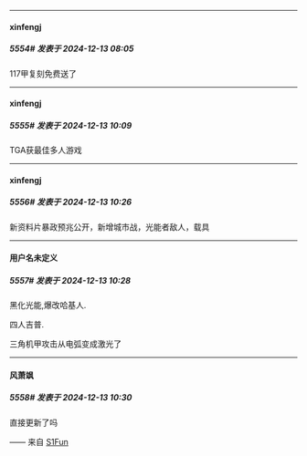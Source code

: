 ﻿
*****

####  xinfengj  
##### 5554#       发表于 2024-12-13 08:05

117甲复刻免费送了


*****

####  xinfengj  
##### 5555#       发表于 2024-12-13 10:09

TGA获最佳多人游戏


*****

####  xinfengj  
##### 5556#       发表于 2024-12-13 10:26

新资料片暴政预兆公开，新增城市战，光能者敌人，载具

*****

####  用户名未定义  
##### 5557#       发表于 2024-12-13 10:28

黑化光能,爆改哈基人.

四人吉普.

三角机甲攻击从电弧变成激光了

*****

####  风萧飒  
##### 5558#       发表于 2024-12-13 10:30

直接更新了吗

—— 来自 [S1Fun](https://s1fun.koalcat.com)

